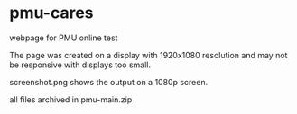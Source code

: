# pmu-cares
webpage for PMU online test

The page was created on a display with 1920x1080 resolution and may not be responsive with displays too small.

screenshot.png shows the output on a 1080p screen.

all files archived in pmu-main.zip
